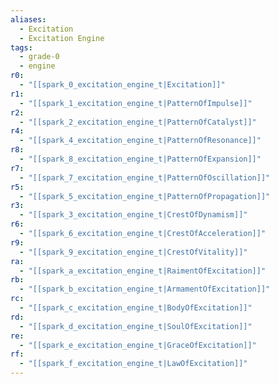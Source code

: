 ```yaml
---
aliases:
  - Excitation
  - Excitation Engine
tags:
  - grade-0
  - engine
r0:
  - "[[spark_0_excitation_engine_t|Excitation]]"
r1:
  - "[[spark_1_excitation_engine_t|PatternOfImpulse]]"
r2:
  - "[[spark_2_excitation_engine_t|PatternOfCatalyst]]"
r4:
  - "[[spark_4_excitation_engine_t|PatternOfResonance]]"
r8:
  - "[[spark_8_excitation_engine_t|PatternOfExpansion]]"
r7:
  - "[[spark_7_excitation_engine_t|PatternOfOscillation]]"
r5:
  - "[[spark_5_excitation_engine_t|PatternOfPropagation]]"
r3:
  - "[[spark_3_excitation_engine_t|CrestOfDynamism]]"
r6:
  - "[[spark_6_excitation_engine_t|CrestOfAcceleration]]"
r9:
  - "[[spark_9_excitation_engine_t|CrestOfVitality]]"
ra:
  - "[[spark_a_excitation_engine_t|RaimentOfExcitation]]"
rb:
  - "[[spark_b_excitation_engine_t|ArmamentOfExcitation]]"
rc:
  - "[[spark_c_excitation_engine_t|BodyOfExcitation]]"
rd:
  - "[[spark_d_excitation_engine_t|SoulOfExcitation]]"
re:
  - "[[spark_e_excitation_engine_t|GraceOfExcitation]]"
rf:
  - "[[spark_f_excitation_engine_t|LawOfExcitation]]"
---
```

